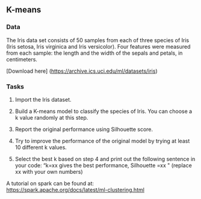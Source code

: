 ## K-means

### Data

The Iris data set consists of 50 samples from each of three species of Iris (Iris setosa, Iris virginica and Iris versicolor). Four features were measured from each sample: the length and the width of the sepals and petals, in centimeters. 

[Download here] (https://archive.ics.uci.edu/ml/datasets/iris)

### Tasks

1.	Import the Iris dataset.
   
1.	Build a K-means model to classify the species of Iris. You can choose a k value randomly at this step.
   
1.	Report the original performance using Silhouette score.
   
1.	Try to improve the performance of the original model by trying at least 10 different k values.
   
1.	Select the best k based on step 4 and print out the following sentence in your code:
“k=xx gives the best performance, Silhouette =xx "
(replace xx with your own numbers)

A tutorial on spark can be found at: 
https://spark.apache.org/docs/latest/ml-clustering.html
